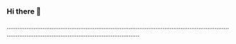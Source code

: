 ### Hi there 👋

......................................................................................................................................................................................................